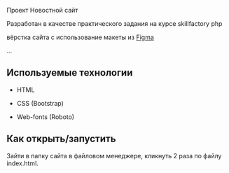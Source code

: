 Проект Новостной сайт 

Разработан в качестве практического задания на курсе skillfactory php

вёрстка сайта с использование макеты из [Figma](https://www.figma.com/file/wuEfTzHrmPRCCTgzbLqPbN/Templates-%233.-More-on-Figma.info-(Copy)?node-id=1%3A2) 

…



## Используемые технологии

* HTML

* CSS (Bootstrap)

* Web-fonts (Roboto)

## Как открыть/запустить

Зайти в папку сайта в файловом менеджере, кликнуть 2 раза по файлу index.html.
